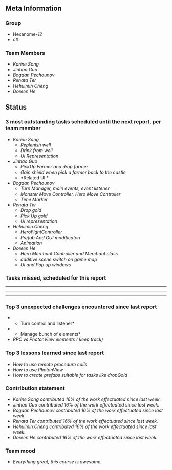 ## Meta Information

### Group

 * Hexanome-*12*
 * *c#*

### Team Members

 * *Karine Song*
 * *Jinhao Guo*
 * *Bogdan Pechounov*
 * *Renata Ter*
 * *Hehuimin Cheng*
 * *Doreen He*

## Status

### 3 most outstanding tasks scheduled until the next report, per team member

 * *Karine Song*
   * *Replenish well*
   * *Drink from well*
   * *UI Representation*
 * *Jinhao Guo*
   * *PickUp Farmer and drop farmer*
   * *Gain shield when pick a farmer back to the castle*
   * *Related UI *
 * *Bogdan Pechounov*
   * *Turn Manager, main events, event listener*
   * *Monster Move Controller, Hero Move Controller*
   * *Time Marker*
 * *Renata Ter*
   * *Drop gold*
   * *Pick Up gold*
   * *UI representation*
 * *Hehuimin Cheng*
   * *HeroFightController*
   * *Prefab And GUI modificaton*
   * *Animation*
 * *Doreen He*
   * *Hero Merchant Controller and Merchant class*
   * *additive scene switch on game map*
   * *UI and Pop up windows*

### Tasks missed, scheduled for this report

 * **
 * **
 * **

### Top 3 unexpected challenges encountered since last report

  * * Turn control and listener*
  * * Manage bunch of elements*
  * *RPC vs PhotonView elements ( keep track)*

### Top 3 lessons learned since last report

 * *How to use remote procedure calls*
 * *How to use PhotonView*
 * *How to create prefabs suitable for tasks like dropGold*

### Contribution statement

 * *Karine Song contributed 16% of the work effectuated since last week.*
 * *Jinhao Guo contributed 16% of the work effectuated since last week.*
 * *Bogdan Pechounov contributed 16% of the work effectuated since last week.*
 * *Renata Ter contributed 16% of the work effectuated since last week.*
 * *Hehuimin Cheng contributed 16% of the work effectuated since last week.*
 * *Doreen He contributed 16% of the work effectuated since last week.*

### Team mood

 * *Everything great, this course is awesome.*
